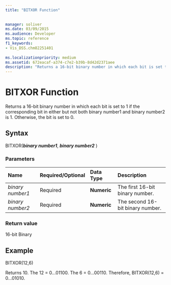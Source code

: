 ```yaml
---
title: "BITXOR Function"
 
 
manager: soliver
ms.date: 03/09/2015
ms.audience: Developer
ms.topic: reference
f1_keywords:
- Vis_DSS.chm82251401
 
ms.localizationpriority: medium
ms.assetid: 672eacaf-a374-c7e2-b39b-8d42d2371aee
description: "Returns a 16-bit binary number in which each bit is set to 1 if the corresponding bit in either but not both binary number1 and binary number2 is 1. Otherwise, the bit is set to 0."
---
```


# BITXOR Function

Returns a 16-bit binary number in which each bit is set to 1 if the corresponding bit in either but not both binary number1 and binary number2 is 1. Otherwise, the bit is set to 0.
  
## Syntax

BITXOR(***binary number1***, ***binary number2*** )
  
### Parameters

|**Name**|**Required/Optional**|**Data Type**|**Description**|
|:-----|:-----|:-----|:-----|
| *binary number1* <br/> |Required  <br/> |**Numeric** <br/> |The first 16-bit binary number. |
| *binary number2* <br/> |Required  <br/> |**Numeric** <br/> |The second 16-bit binary number. |

### Return value

16-bit Binary
  
## Example

BITXOR(12,6)
  
Returns 10. The 12 = 0...01100. The 6 = 0...00110. Therefore, BITXOR(12,6) = 0...01010.
  